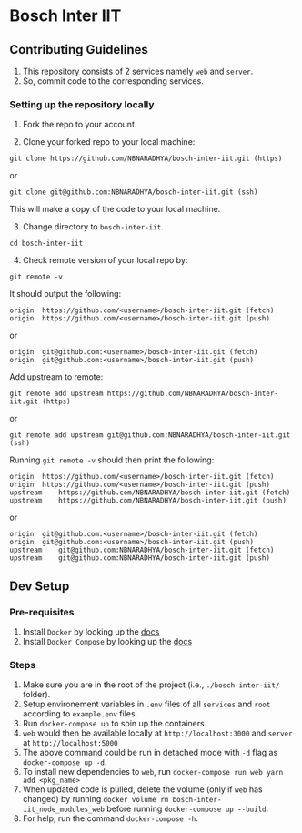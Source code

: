 # Bosch Inter IIT

## Contributing Guidelines

1. This repository consists of 2 services namely `web` and `server`.
2. So, commit code to the corresponding services.

### Setting up the repository locally

1. Fork the repo to your account.

2. Clone your forked repo to your local machine:

```
git clone https://github.com/NBNARADHYA/bosch-inter-iit.git (https)
```

or

```
git clone git@github.com:NBNARADHYA/bosch-inter-iit.git (ssh)
```

This will make a copy of the code to your local machine.

3. Change directory to `bosch-inter-iit`.

```
cd bosch-inter-iit
```

4. Check remote version of your local repo by:

```
git remote -v
```

It should output the following:

```
origin	https://github.com/<username>/bosch-inter-iit.git (fetch)
origin	https://github.com/<username>/bosch-inter-iit.git (push)
```

or

```
origin	git@github.com:<username>/bosch-inter-iit.git (fetch)
origin	git@github.com:<username>/bosch-inter-iit.git (push)
```

Add upstream to remote:

```
git remote add upstream https://github.com/NBNARADHYA/bosch-inter-iit.git (https)
```

or

```
git remote add upstream git@github.com:NBNARADHYA/bosch-inter-iit.git (ssh)
```

Running `git remote -v` should then print the following:

```
origin	https://github.com/<username>/bosch-inter-iit.git (fetch)
origin	https://github.com/<username>/bosch-inter-iit.git (push)
upstream	https://github.com/NBNARADHYA/bosch-inter-iit.git (fetch)
upstream	https://github.com/NBNARADHYA/bosch-inter-iit.git (push)
```

or

```
origin	git@github.com:<username>/bosch-inter-iit.git (fetch)
origin	git@github.com:<username>/bosch-inter-iit.git (push)
upstream	git@github.com:NBNARADHYA/bosch-inter-iit.git (fetch)
upstream	git@github.com:NBNARADHYA/bosch-inter-iit.git (push)
```

## Dev Setup

### Pre-requisites

1. Install `Docker` by looking up the
   [docs](https://docs.docker.com/get-docker/)
2. Install `Docker Compose` by looking up the
   [docs](https://docs.docker.com/compose/install/)

### Steps

1. Make sure you are in the root of the project (i.e., `./bosch-inter-iit/`
   folder).
2. Setup environement variables in `.env` files of all `services` and `root`
   according to `example.env` files.
3. Run `docker-compose up` to spin up the containers.
4. `web` would then be available locally at `http://localhost:3000` and `server`
   at `http://localhost:5000`
5. The above command could be run in detached mode with `-d` flag as
   `docker-compose up -d`.
6. To install new dependencies to `web`, run `docker-compose run web yarn add <pkg_name>`
7. When updated code is pulled, delete the volume (only if `web` has changed) by running `docker volume rm bosch-inter-iit_node_modules_web` before running `docker-compose up --build`.
8. For help, run the command `docker-compose -h`.
